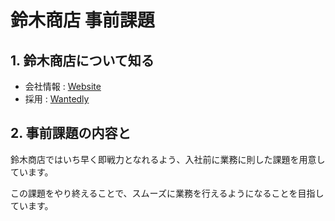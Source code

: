 # 鈴木商店 事前課題

## 1. 鈴木商店について知る

- 会社情報 : [Website](https://www.suzukishouten.co.jp/)
- 採用 : [Wantedly](https://www.wantedly.com/companies/suzukishouten)

## 2. 事前課題の内容と
鈴木商店ではいち早く即戦力となれるよう、入社前に業務に則した課題を用意しています。

この課題をやり終えることで、スムーズに業務を行えるようになることを目指しています。

